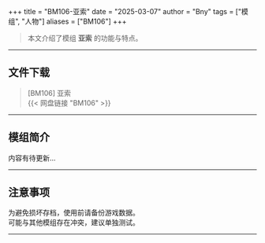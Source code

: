 +++
title = "BM106-亚索"
date = "2025-03-07"
author = "Bny"
tags = ["模组", "人物"]
aliases = ["BM106"]
+++

> 本文介绍了模组 **亚索** 的功能与特点。

---

## 文件下载

> [BM106] 亚索  
{{< 网盘链接 "BM106" >}}  

---

## 模组简介

>  
内容有待更新...  

---

## 注意事项

>  
为避免损坏存档，使用前请备份游戏数据。  
可能与其他模组存在冲突，建议单独测试。  

---

